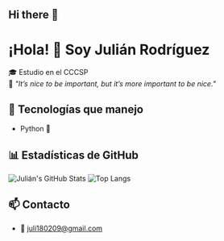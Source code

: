 ## Hi there 👋
# ¡Hola! 👋 Soy Julián Rodríguez

🎓 Estudio en el CCCSP  
💬 *"It’s nice to be important, but it’s more important to be nice."*

## 🧠 Tecnologías que manejo
- Python 🐍

## 📊 Estadísticas de GitHub
![Julián's GitHub Stats](https://github-readme-stats.vercel.app/api?username=julian-adam-rod&show_icons=true&theme=radical)
![Top Langs](https://github-readme-stats.vercel.app/api/top-langs/?username=julian-adam-rod&layout=compact&theme=radical)

## 📫 Contacto
- 📧 juli180209@gmail.com

<!--
📊 Estadísticas de GitHub (activas si decides usarlas después)
[![GitHub Stats](https://github-readme-stats.vercel.app/api?username=julian-adam-rod&show_icons=true&theme=tokyonight)](https://github.com/julian-adam-rod)
-->


<!--
**julian-adam-rod/julian-adam-rod** is a ✨ _special_ ✨ repository because its `README.md` (this file) appears on your GitHub profile.

Here are some ideas to get you started:


